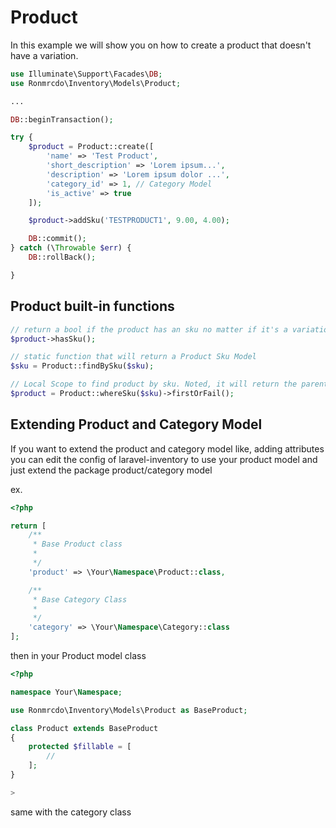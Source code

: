 # Product

In this example we will show you on how to create a product that doesn't have a variation.

```php
use Illuminate\Support\Facades\DB;
use Ronmrcdo\Inventory\Models\Product;

...

DB::beginTransaction();

try {
    $product = Product::create([
        'name' => 'Test Product',
        'short_description' => 'Lorem ipsum...',
        'description' => 'Lorem ipsum dolor ...',
        'category_id' => 1, // Category Model
        'is_active' => true
    ]);

    $product->addSku('TESTPRODUCT1', 9.00, 4.00);

    DB::commit();
} catch (\Throwable $err) {
    DB::rollBack();

}
```

## Product built-in functions

```php
// return a bool if the product has an sku no matter if it's a variation sku
$product->hasSku(); 

// static function that will return a Product Sku Model
$sku = Product::findBySku($sku);

// Local Scope to find product by sku. Noted, it will return the parent product
$product = Product::whereSku($sku)->firstOrFail();
```

## Extending Product and Category Model

If you want to extend the product and category model like, adding attributes
you can edit the config of laravel-inventory to use your product model and just
extend the package product/category model

ex.
```php
<?php

return [
    /**
     * Base Product class
     * 
     */
    'product' => \Your\Namespace\Product::class,

    /**
     * Base Category Class
     * 
     */
    'category' => \Your\Namespace\Category::class
];
```

then in your Product model class

```php
<?php

namespace Your\Namespace;

use Ronmrcdo\Inventory\Models\Product as BaseProduct;

class Product extends BaseProduct
{
    protected $fillable = [
        //
    ];
}

>
```

same with the category class